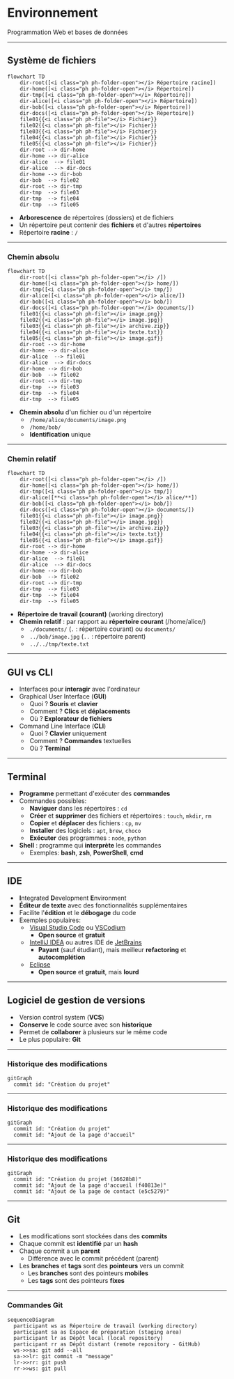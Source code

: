 # Environnement

Programmation Web et bases de données

---

## Système de fichiers

```mermaid
flowchart TD
    dir-root([<i class="ph ph-folder-open"></i> Répertoire racine])
    dir-home([<i class="ph ph-folder-open"></i> Répertoire])
    dir-tmp([<i class="ph ph-folder-open"></i> Répertoire])
    dir-alice([<i class="ph ph-folder-open"></i> Répertoire])
    dir-bob([<i class="ph ph-folder-open"></i> Répertoire])
    dir-docs([<i class="ph ph-folder-open"></i> Répertoire])
    file01{{<i class="ph ph-file"></i> Fichier}}
    file02{{<i class="ph ph-file"></i> Fichier}}
    file03{{<i class="ph ph-file"></i> Fichier}}
    file04{{<i class="ph ph-file"></i> Fichier}}
    file05{{<i class="ph ph-file"></i> Fichier}}
    dir-root --> dir-home
    dir-home --> dir-alice
    dir-alice  --> file01
    dir-alice  --> dir-docs
    dir-home --> dir-bob
    dir-bob  --> file02
    dir-root --> dir-tmp
    dir-tmp  --> file03
    dir-tmp  --> file04
    dir-tmp  --> file05
```

- &shy;<!-- .element: class="fragment" --> **Arborescence** de répertoires (dossiers) et de fichiers
- &shy;<!-- .element: class="fragment" --> Un répertoire peut contenir des **fichiers** et d'autres **répertoires**
- &shy;<!-- .element: class="fragment" --> Répertoire **racine** : `/`

---

### Chemin absolu

```mermaid
flowchart TD
    dir-root([<i class="ph ph-folder-open"></i> /])
    dir-home([<i class="ph ph-folder-open"></i> home/])
    dir-tmp([<i class="ph ph-folder-open"></i> tmp/])
    dir-alice([<i class="ph ph-folder-open"></i> alice/])
    dir-bob([<i class="ph ph-folder-open"></i> bob/])
    dir-docs([<i class="ph ph-folder-open"></i> documents/])
    file01{{<i class="ph ph-file"></i> image.png}}
    file02{{<i class="ph ph-file"></i> image.jpg}}
    file03{{<i class="ph ph-file"></i> archive.zip}}
    file04{{<i class="ph ph-file"></i> texte.txt}}
    file05{{<i class="ph ph-file"></i> image.gif}}
    dir-root --> dir-home
    dir-home --> dir-alice
    dir-alice  --> file01
    dir-alice  --> dir-docs
    dir-home --> dir-bob
    dir-bob  --> file02
    dir-root --> dir-tmp
    dir-tmp  --> file03
    dir-tmp  --> file04
    dir-tmp  --> file05
```

- &shy;<!-- .element: class="fragment" --> **Chemin absolu** d'un fichier ou d'un répertoire
  - &shy;<!-- .element: class="fragment" --> `/home/alice/documents/image.png`
  - &shy;<!-- .element: class="fragment" --> `/home/bob/`
  - &shy;<!-- .element: class="fragment" --> **Identification** unique

---

### Chemin relatif

```mermaid
flowchart TD
    dir-root([<i class="ph ph-folder-open"></i> /])
    dir-home([<i class="ph ph-folder-open"></i> home/])
    dir-tmp([<i class="ph ph-folder-open"></i> tmp/])
    dir-alice([**<i class="ph ph-folder-open"></i> alice/**])
    dir-bob([<i class="ph ph-folder-open"></i> bob/])
    dir-docs([<i class="ph ph-folder-open"></i> documents/])
    file01{{<i class="ph ph-file"></i> image.png}}
    file02{{<i class="ph ph-file"></i> image.jpg}}
    file03{{<i class="ph ph-file"></i> archive.zip}}
    file04{{<i class="ph ph-file"></i> texte.txt}}
    file05{{<i class="ph ph-file"></i> image.gif}}
    dir-root --> dir-home
    dir-home --> dir-alice
    dir-alice  --> file01
    dir-alice  --> dir-docs
    dir-home --> dir-bob
    dir-bob  --> file02
    dir-root --> dir-tmp
    dir-tmp  --> file03
    dir-tmp  --> file04
    dir-tmp  --> file05
```

- **Répertoire de travail (courant)** (working directory)
- &shy;<!-- .element: class="fragment" --> **Chemin relatif** : par rapport au **répertoire courant** (/home/alice/)
  - &shy;<!-- .element: class="fragment" --> `./documents/` (`.` : répertoire courant) ou `documents/`
  - &shy;<!-- .element: class="fragment" --> `../bob/image.jpg` (`..` : répertoire parent)
  - &shy;<!-- .element: class="fragment" --> `../../tmp/texte.txt`

---

## GUI vs CLI

- &shy;<!-- .element: class="fragment" --> Interfaces pour **interagir** avec l'ordinateur
- &shy;<!-- .element: class="fragment" --> Graphical User Interface (**GUI**)
  - &shy;<!-- .element: class="fragment" --> Quoi ? **Souris** et **clavier**
  - &shy;<!-- .element: class="fragment" --> Comment ? **Clics** et **déplacements**
  - &shy;<!-- .element: class="fragment" --> Où ? **Explorateur de fichiers**
- &shy;<!-- .element: class="fragment" --> Command Line Interface (**CLI**)
  - &shy;<!-- .element: class="fragment" --> Quoi ? **Clavier** uniquement
  - &shy;<!-- .element: class="fragment" --> Comment ? **Commandes** textuelles
  - &shy;<!-- .element: class="fragment" --> Où ? **Terminal**

---

## Terminal

- &shy;<!-- .element: class="fragment" --> **Programme** permettant d'exécuter des **commandes**
- &shy;<!-- .element: class="fragment" --> Commandes possibles:
  - &shy;<!-- .element: class="fragment" --> **Naviguer** dans les répertoires : `cd`
  - &shy;<!-- .element: class="fragment" --> **Créer** et **supprimer** des fichiers et répertoires : `touch`, `mkdir`, `rm`
  - &shy;<!-- .element: class="fragment" --> **Copier** et **déplacer** des fichiers : `cp`, `mv`
  - &shy;<!-- .element: class="fragment" --> **Installer** des logiciels : `apt`, `brew`, `choco`
  - &shy;<!-- .element: class="fragment" --> **Exécuter** des programmes : `node`, `python`
- &shy;<!-- .element: class="fragment" --> **Shell** : programme qui **interprète** les commandes
  - &shy;<!-- .element: class="fragment" --> Exemples: **bash**, **zsh**, **PowerShell**, **cmd**

---

## IDE

- &shy;<!-- .element: class="fragment" --> **I**ntegrated **D**evelopment **E**nvironment
- &shy;<!-- .element: class="fragment" --> **Éditeur de texte** avec des fonctionnalités supplémentaires
- &shy;<!-- .element: class="fragment" --> Facilite l'**édition** et le **débogage** du code
- &shy;<!-- .element: class="fragment" --> Exemples populaires:
  - &shy;<!-- .element: class="fragment" --> [Visual Studio Code](https://code.visualstudio.com/) ou [VSCodium](https://vscodium.com/)
    - **Open source** et **gratuit**
  - &shy;<!-- .element: class="fragment" --> [IntelliJ IDEA](https://www.jetbrains.com/idea/) ou autres IDE de [JetBrains](https://www.jetbrains.com/)
    - **Payant** (sauf étudiant), mais meilleur **refactoring** et **autocomplétion**
  - &shy;<!-- .element: class="fragment" --> [Eclipse](https://www.eclipse.org/)
    - **Open source** et **gratuit**, mais **lourd**

---

## Logiciel de gestion de versions

- &shy;<!-- .element: class="fragment" --> Version control system (**VCS**)
- &shy;<!-- .element: class="fragment" --> **Conserve** le code source avec son **historique**
- &shy;<!-- .element: class="fragment" --> Permet de **collaborer** à plusieurs sur le même code
- &shy;<!-- .element: class="fragment" --> Le plus populaire: **Git**

---

### Historique des modifications

```mermaid
gitGraph
  commit id: "Création du projet"
```

---

### Historique des modifications

```mermaid
gitGraph
  commit id: "Création du projet"
  commit id: "Ajout de la page d'accueil"
```

---

### Historique des modifications

```mermaid
gitGraph
  commit id: "Création du projet (16628b8)"
  commit id: "Ajout de la page d'accueil (f40813e)"
  commit id: "Ajout de la page de contact (e5c5279)"
```

---

## Git

- &shy;<!-- .element: class="fragment" --> Les modifications sont stockées dans des **commits**
- &shy;<!-- .element: class="fragment" --> Chaque commit est **identifié** par un **hash**
- &shy;<!-- .element: class="fragment" --> Chaque commit a un **parent**
  - Différence avec le commit précédent (parent)
- &shy;<!-- .element: class="fragment" --> Les **branches** et **tags** sont des **pointeurs** vers un commit
  - Les **branches** sont des pointeurs **mobiles**
  - Les **tags** sont des pointeurs **fixes**

---

### Commandes Git

```mermaid
sequenceDiagram
  participant ws as Répertoire de travail (working directory)
  participant sa as Espace de préparation (staging area)
  participant lr as Dépôt local (local repository)
  participant rr as Dépôt distant (remote repository - GitHub)
  ws->>sa: git add --all
  sa->>lr: git commit -m "message"
  lr->>rr: git push
  rr->>ws: git pull
```
